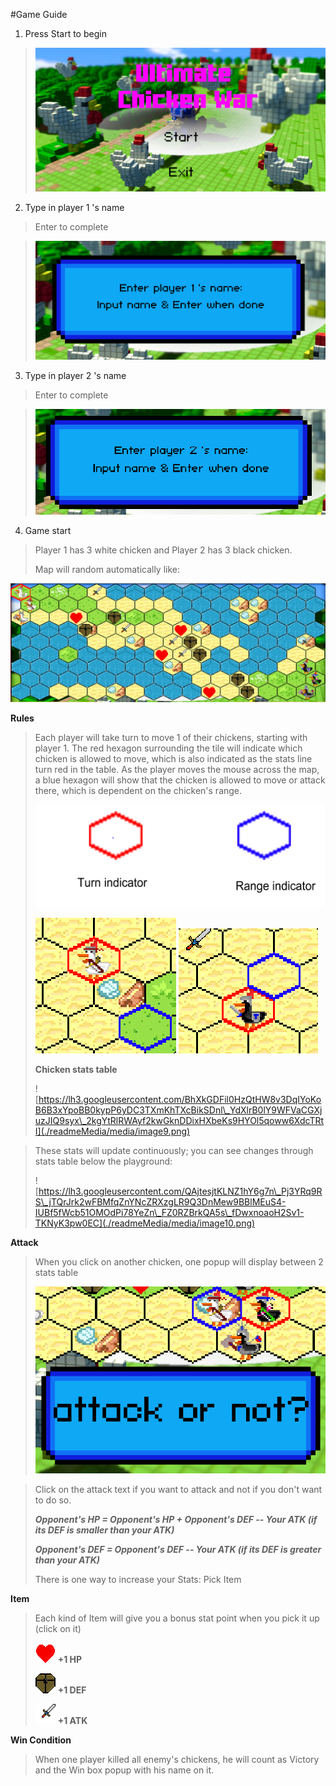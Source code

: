 #Game Guide

1.  Press Start to begin

> ![](./readmeMedia/media/image2.png)

2.  Type in player 1 's name

> Enter to complete

> ![](./readmeMedia/media/image3.png)

3.  Type in player 2 's name

> Enter to complete

> ![](./readmeMedia/media/image4.png)

4.  Game start

> Player 1 has 3 white chicken and Player 2 has 3 black chicken.
>
> Map will random automatically like:

 ![](./readmeMedia/media/image5.png)

   **Rules**

> Each player will take turn to move 1 of their chickens, starting with
> player 1. The red hexagon surrounding the tile will indicate which
> chicken is allowed to move, which is also indicated as the stats line
> turn red in the table. As the player moves the mouse across the map, a
> blue hexagon will show that the chicken is allowed to move or attack
> there, which is dependent on the chicken's range.
>
> ![](./readmeMedia/media/image6.png)
>
> ![](./readmeMedia/media/image7.png)
> ![](./readmeMedia/media/image8.png)
>
> **Chicken stats table**
>
> ![https://lh3.googleusercontent.com/BhXkGDFil0HzQtHW8v3DqIYoKoB6B3xYpoBB0kypP6yDC3TXmKhTXcBikSDnl\_YdXlrB0lY9WFVaCGXjuzJIQ9syx\_2kgYtRlRWAyf2kwGknDDixHXbeKs9HYOl5qoww6XdcTRtI](./readmeMedia/media/image9.png)

> These stats will update continuously; you can see changes through
> stats table below the playground:
>
> ![https://lh3.googleusercontent.com/QAjtesjtKLNZ1hY6g7n\_Pj3YRq9RS\_jTQrJrk2wFBMfqZnYNcZRXzgLR9Q3DnMew9BBlMEuS4-IUBf5fWcb51OMOdPi78YeZn\_FZ0RZBrkQA5s\_fDwxnoaoH2Sv1-TKNyK3pw0EC](./readmeMedia/media/image10.png)

  **Attack**
>
> When you click on another chicken, one popup will display between 2
> stats table
>
> ![](./readmeMedia/media/image11.png)

> Click on the attack text if you want to attack and not if you don't
> want to do so.
>
> ***Opponent's HP = Opponent's HP + Opponent's DEF -- Your ATK (if its DEF is 
> smaller than your ATK)*** 
>
> ***Opponent's DEF = Opponent's DEF -- Your ATK (if its DEF is greater
> than your ATK)***
>
> There is one way to increase your Stats: Pick Item
>
  **Item**
>
> Each kind of Item will give you a bonus stat point when you pick it up (click on it)
>
> ![](./readmeMedia/media/image12.png)                **+1 HP**
>
> ![](./readmeMedia/media/image13.png)                **+1 DEF**
>
> ![](./readmeMedia/media/image1.png)                 **+1 ATK**
>
  **Win Condition**
>
> When one player killed all enemy's chickens, he will count as Victory
> and the Win box popup with his name on it.
